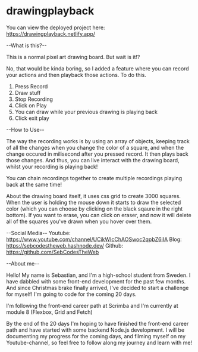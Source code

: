 # drawingplayback
You can view the deployed project here: https://drawingplayback.netlify.app/

--What is this?--

This is a normal pixel art drawing board. But wait is it!?

No, that would be kinda boring, so I added a feature where you can record your actions and then 
playback those actions. To do this. 
1. Press Record
2. Draw stuff
3. Stop Recording
4. Click on Play
5. You can draw while your previous drawing is playing back
6. Click exit play

--How to Use--

The way the recording works is by using an array of objects, keeping track of all the changes when you 
change the color of a square, and when the change occured in milisecond after you pressed record.
It then plays back those changes. And thus, you can live interact with the drawing board, whilst 
your recording is playing back!

You can chain recordings together to create multiple recordings playing back at the same time!

About the drawing board itself, it uses css grid to create 3000 squares. When the user is holding the mouse down it starts to draw
the selected color (which you can choose by clicking on the black sqaure in the right bottom). If you want to erase, you can click on eraser, and now 
it will delete all of the squares you've drawn when you hover over them.

--Social Media--
Youtube: https://www.youtube.com/channel/UCikWIcChAOSwoc2qpbZ6iIA
Blog: https://sebcodestheweb.hashnode.dev/
Github: https://github.com/SebCodesTheWeb

--About me--

Hello! My name is Sebastian, and I'm a high-school student from Sweden. I have dabbled with some front-end development for the past few months. And since Christmas brake finally arrived, I've decided to start a challenge for myself! I'm going to code for the coming 20 days.

I'm following the front-end career path at Scrimba and I'm currently at module 8 (Flexbox, Grid and Fetch)

By the end of the 20 days I'm hoping to have finished the front-end career path and have started with some backend Node.js development. I will be documenting my progress for the coming days, and filming myself on my Youtube-channel, so feel free to follow along my journey and learn with me!
